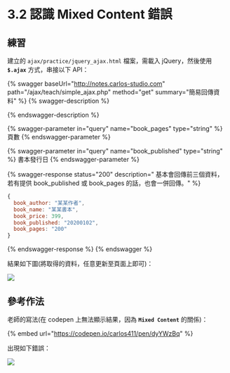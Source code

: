 # 3.2 認識 Mixed Content 錯誤

## 練習

建立的 `ajax/practice/jquery_ajax.html` 檔案，需載入 jQuery，然後使用 **`$.ajax`** 方式，串接以下 API：

{% swagger baseUrl="http://notes.carlos-studio.com" path="/ajax/teach/simple_ajax.php" method="get" summary="簡易回傳資料" %}
{% swagger-description %}

{% endswagger-description %}

{% swagger-parameter in="query" name="book_pages" type="string" %}
頁數
{% endswagger-parameter %}

{% swagger-parameter in="query" name="book_published" type="string" %}
書本發行日
{% endswagger-parameter %}

{% swagger-response status="200" description=" 基本會回傳前三個資料，若有提供 book_published 或 book_pages 的話，也會一併回傳。" %}
```javascript
{
  book_author: "某某作者",
  book_name: "某某書本",
  book_price: 399,
  book_published: "20200102",
  book_pages: "200"
}
```
{% endswagger-response %}
{% endswagger %}



結果如下圖(將取得的資料，任意更新至頁面上即可)：

![](../.gitbook/assets/ajax\_simple.png)



## 參考作法

老師的寫法(在 codepen 上無法顯示結果，因為 **`Mixed Content`** 的關係)：

{% embed url="https://codepen.io/carlos411/pen/dyYWzBq" %}

出現如下錯誤：

![](../.gitbook/assets/mixed\_content.png)
